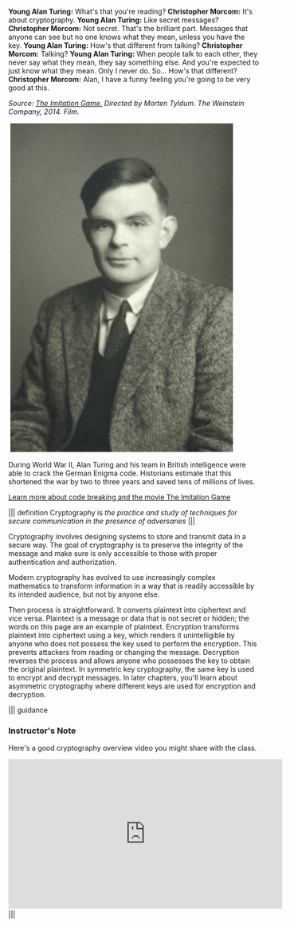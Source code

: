
**Young Alan Turing:** What's that you're reading?
**Christopher Morcom:** It's about cryptography.
**Young Alan Turing:** Like secret messages?
**Christopher Morcom:** Not secret. That's the brilliant part. Messages that anyone can see but no one knows what they mean, unless you have the key.
**Young Alan Turing:** How's that different from talking?
**Christopher Morcom:** Talking?
**Young Alan Turing:** When people talk to each other, they never say what they mean, they say something else. And you're expected to just know what they mean. Only I never do. So... How's that different?
**Christopher Morcom:** Alan, I have a funny feeling you're going to be very good at this.

*Source: <u>The Imitation Game.</u> Directed by Morten Tyldum. The Weinstein Company, 2014. Film.*

![.guides/img/Turing](.guides/img/Turing.PNG)


During World War II, Alan Turing and his team in British intelligence were able to crack the German Enigma code.  Historians estimate that this shortened the war by two to three years and saved tens of millions of lives. 

[Learn more about code breaking and the movie The Imitation Game](http://www.newsweek.com/2014/12/12/imitation-game-sparks-new-wave-code-breakers-289170.htm)  

||| definition 
 Cryptography is *the practice and study of techniques for secure communication in the presence of adversaries* 
|||

Cryptography involves designing systems to store and transmit data in a secure way.  The goal of cryptography is to  preserve the integrity of the message and make sure is only accessible to those with proper authentication and authorization.

Modern cryptography has evolved to use increasingly complex mathematics to transform information in a way that is readily accessible by its intended audience, but not by anyone else.

Then process is straightforward. It converts plaintext into ciphertext and vice versa. Plaintext is a message or data that is not secret or hidden; the words on this page are an example of plaintext. Encryption transforms plaintext into ciphertext using a key, which renders it unintelligible by anyone who does not possess the key used to perform the encryption. This prevents attackers from reading or changing the message. Decryption reverses the process and allows anyone who possesses the key to obtain the original plaintext. In symmetric key cryptography, the same key is used to encrypt and decrypt messages. In later chapters, you'll learn about asymmetric cryptography where different keys are used for encryption and decryption. 

||| guidance
### Instructor's Note
Here's a good cryptography overview video you might share with the class. 

<iframe width="550" height="300" src="https://www.youtube.com/embed/-yFZGF8FHSg" frameborder="0" allowfullscreen></iframe>
|||






